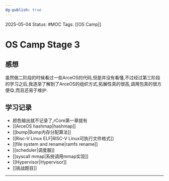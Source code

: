 ```yaml
---
dg-publish: true
---
```

2025-05-04
Status: #MOC
Tags: [[OS Camp]]

# OS Camp Stage 3
## 感想

虽然做二阶段的时候看过一些ArceOS的代码,但是并没有看懂,不过经过第三阶段的学习之后,我逐渐了解到了ArceOS的组织方式,拓展性真的很高,调用包真的很方便😋,而且还易于维护.

## 学习记录

- 颜色输出就不记录了,rCore第一章就有
- [[ArceOS hashmap|hashmap]]
- [[bump|Bump内存分配算法]]
- [[Risc-V Linux ELF|RISC-V Linux可执行文件格式]]
- [[file system and rename|ramfs rename]]
- [[scheduler|调度器]]
- [[syscall mmap|系统调用mmap实现]]
- [[Hypervisor|Hypervisor]]
- [[挑战题目]]


___